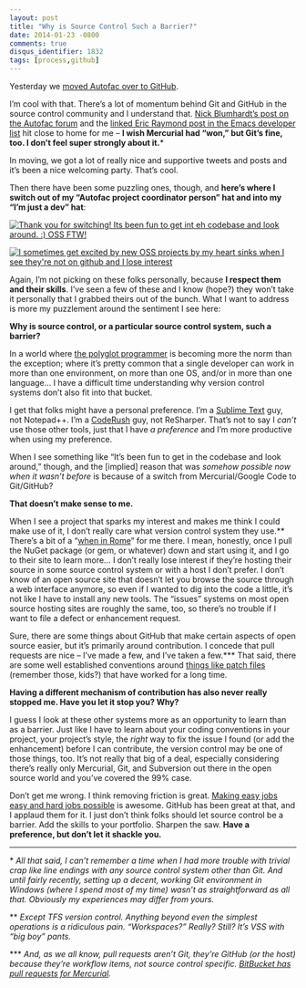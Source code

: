 ```yaml
---
layout: post
title: "Why is Source Control Such a Barrier?"
date: 2014-01-23 -0800
comments: true
disqus_identifier: 1832
tags: [process,github]
---
```

Yesterday we [moved Autofac over to GitHub](https://github.com/autofac/Autofac).

I’m cool with that. There’s a lot of momentum behind Git and GitHub in the source control community and I understand that. [Nick Blumhardt’s post on the Autofac forum](https://groups.google.com/d/msg/autofac/GbX3nzqwXyM/xCek1qJ10OMJ) and the [linked Eric Raymond post in the Emacs developer list](http://lists.gnu.org/archive/html/emacs-devel/2014-01/msg00005.html) hit close to home for me – **I wish Mercurial had “won,” but Git’s fine, too. I don’t feel super strongly about it.**\*

In moving, we got a lot of really nice and supportive tweets and posts and it’s been a nice welcoming party. That’s cool.

Then there have been some puzzling ones, though, and **here’s where I switch out of my “Autofac project coordinator person” hat and into my “I’m just a dev” hat**:

[![Thank you for switching! Its been fun to get int eh codebase and look around. :) OSS FTW!](https://hyqi8g.dm2302.livefilestore.com/y2pXJeWqowOScO3O8xt97pLVT4EXP1P3tYdQ4XkKqEzZlXCkkkP7ZvRkn-xD6_lBsKIShZFH1rOtMeYf2tDuBq-Oqhi4wygEK77sgBP_YcWpNc/20140123_tweet1.png?psid=1)](https://twitter.com/drusellers/status/426345894225518592)

[![I sometimes get excited by new OSS projects by my heart sinks when I see they're not on github and I lose interest](https://hyqi8g.dm2302.livefilestore.com/y2pgZZ5zAg-dWZLF7NMy0IaKGBKbMhlRWTo_9B1dAGcOybeZb1MFfQiQBBkW7SHGdSVLYByUX_Lv6OsncjqFdvxuHcMffcMnmF01b3NlWiFGFQ/20140123_tweet2.png?psid=1)](https://twitter.com/adamralph/status/425735212945780738)

Again, I’m not picking on these folks personally, because **I respect them and their skills**. I’ve seen a few of these and I know (hope?) they won’t take it personally that I grabbed theirs out of the bunch. What I want to address is more my puzzlement around the sentiment I see here:

**Why is source control, or a particular source control system, such a barrier?**

In a world where [the polyglot programmer](http://www.hanselminutes.com/277/polyglot-programming-and-net-lessons-learned-with-ivan-towlson-from-mindscape) is becoming more the norm than the exception; where it’s pretty common that a single developer can work in more than one environment, on more than one OS, and/or in more than one language… I have a difficult time understanding why version control systems don’t also fit into that bucket.

I get that folks might have a personal preference. I’m a [Sublime Text](http://www.sublimetext.com/) guy, not Notepad++. I’m a [CodeRush](https://www.devexpress.com/products/coderush/) guy, not ReSharper. That’s not to say I *can’t* use those other tools, just that I have *a preference* and I’m more productive when using my preference.

When I see something like “It’s been fun to get in the codebase and look around,” though, and the [implied] reason that was *somehow possible now when it wasn’t before* is because of a switch from Mercurial/Google Code to Git/GitHub?

**That doesn’t make sense to me.**

When I see a project that sparks my interest and makes me think I could make use of it, I don’t really care what version control system they use.\*\* There’s a bit of a “[when in Rome](http://en.wiktionary.org/wiki/when_in_Rome,_do_as_the_Romans_do)” for me there. I mean, honestly, once I pull the NuGet package (or gem, or whatever) down and start using it, and I go to their site to learn more… I don’t really lose interest if they’re hosting their source in some source control system or with a host I don’t prefer. I don’t know of an open source site that doesn’t let you browse the source through a web interface anymore, so even if I wanted to dig into the code a little, it’s not like I have to install any new tools. The “issues” systems on most open source hosting sites are roughly the same, too, so there’s no trouble if I want to file a defect or enhancement request.

Sure, there are some things about GitHub that make certain aspects of open source easier, but it’s primarily around contribution. I concede that pull requests are nice – I’ve made a few, and I’ve taken a few.\*\*\* That said, there are some well established conventions around [things like patch files](http://www.hanselman.com/blog/ExampleHowToContributeAPatchToAnOpenSourceProjectLikeDasBlog.aspx) (remember those, kids?) that have worked for a long time.

**Having a different mechanism of contribution has also never really stopped me. Have you let it stop you? Why?**

I guess I look at these other systems more as an opportunity to learn than as a barrier. Just like I have to learn about your coding conventions in your project, your project’s style, the *right* way to fix the issue I found (or add the enhancement) before I can contribute, the version control may be one of those things, too. It’s not really that big of a deal, especially considering there’s really only Mercurial, Git, and Subversion out there in the open source world and you’ve covered the 99% case.

Don’t get me wrong. I think removing friction is great. [Making easy jobs easy and hard jobs possible](http://www.perl.org/) is awesome. GitHub has been great at that, and I applaud them for it. I just don’t think folks should let source control be a barrier. Add the skills to your portfolio. Sharpen the saw. **Have a preference, but don’t let it shackle you.**

---

\* *All that said, I can’t remember a time when I had more trouble with trivial crap like line endings with any source control system other than Git. And until fairly recently, setting up a decent, working Git environment in Windows (where I spend most of my time) wasn’t as straightforward as all that. Obviously my experiences may differ from yours.*

\*\* *Except TFS version control. Anything beyond even the simplest operations is a ridiculous pain. “Workspaces?” Really? Still? It’s VSS with “big boy” pants.*

\*\*\* *And, as we all know, pull requests aren’t Git, they’re GitHub (or the host) because they’re workflow items, not source control specific. [BitBucket has pull requests for Mercurial](https://confluence.atlassian.com/display/BITBUCKET/Fork+a+Repo,+Compare+Code,+and+Create+a+Pull+Request).*
